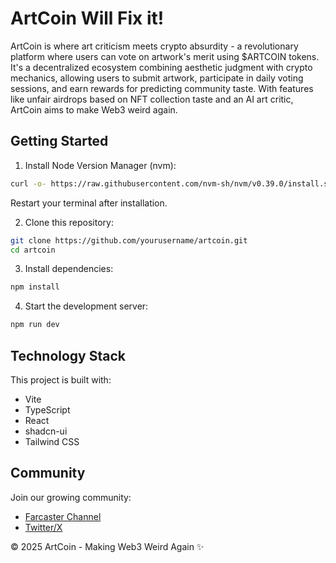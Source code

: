 # ArtCoin Will Fix it! 

ArtCoin is where art criticism meets crypto absurdity - a revolutionary platform where users can vote on artwork's merit using $ARTCOIN tokens. It's a decentralized ecosystem combining aesthetic judgment with crypto mechanics, allowing users to submit artwork, participate in daily voting sessions, and earn rewards for predicting community taste. With features like unfair airdrops based on NFT collection taste and an AI art critic, ArtCoin aims to make Web3 weird again.

## Getting Started

1. Install Node Version Manager (nvm):
```sh
curl -o- https://raw.githubusercontent.com/nvm-sh/nvm/v0.39.0/install.sh | bash
```
Restart your terminal after installation.

2. Clone this repository:
```sh
git clone https://github.com/yourusername/artcoin.git
cd artcoin
```

3. Install dependencies:
```sh
npm install
```

4. Start the development server:
```sh
npm run dev
```

## Technology Stack

This project is built with:
- Vite
- TypeScript
- React
- shadcn-ui
- Tailwind CSS

## Community

Join our growing community:
- [Farcaster Channel](https://warpcast.com/~/channel/artcoin)
- [Twitter/X](https://x.com/artcoin_base)


© 2025 ArtCoin - Making Web3 Weird Again ✨
